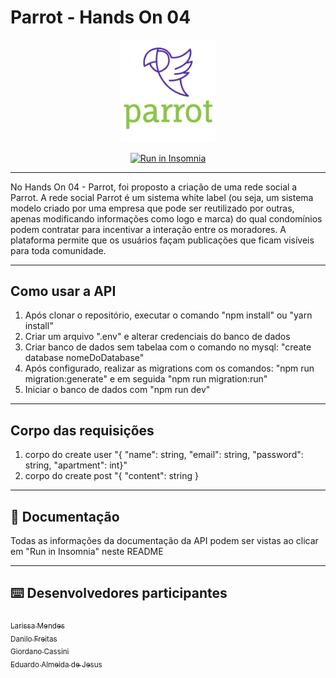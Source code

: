 # Parrot - Hands On 04

<p align="center">
  <img src="./docs/logo.png" width="30%">
</p>
<p align="center">
<a href="https://insomnia.rest/run/?label=Parrot&uri=https%3A%2F%2Fraw.githubusercontent.com%2Fdanilojpfreitas%2FHands_On_04_Typeorm%2Fmain%2Fdocs%2FInsomnia_2022-09-07.json" target="_blank"><img src="https://insomnia.rest/images/run.svg" alt="Run in Insomnia"></a>
</p>

---

No Hands On 04 - Parrot, foi proposto a criação de uma rede social a Parrot. A rede social Parrot é um sistema white label (ou seja, um sistema modelo criado por uma empresa que pode ser reutilizado por outras, apenas modificando informações como logo e marca) do qual condomínios podem contratar para incentivar a interação entre os moradores. A plataforma permite que os usuários façam publicações que ficam visíveis para toda comunidade.

---
## Como usar a API
1. Após clonar o repositório, executar o comando "npm install" ou "yarn install"
2. Criar um arquivo ".env" e alterar credenciais do banco de dados
3. Criar banco de dados sem tabelaa com o comando no mysql: "create database nomeDoDatabase"
4. Após configurado, realizar as migrations com os comandos: "npm run migration:generate" e em seguida "npm run migration:run"
5. Iniciar o banco de dados com "npm run dev"
  
---
## Corpo das requisições

1. corpo do create user "{ "name": string, "email": string, "password": string, "apartment": int}"
2. corpo do create post "{ "content": string }

---
## :page_with_curl: Documentação

Todas as informações da documentação da API podem ser vistas ao clicar em "Run in Insomnia" neste README  

---
## :keyboard: Desenvolvedores participantes

[<sub>Larissa Mendes</sub>](https://github.com/annalare)  
[<sub>Danilo Freitas</sub>](https://github.com/danilojpfreitas)  
[<sub>Giordano Cassini</sub>](https://github.com/giordanocassini)  
[<sub>Eduardo Almeida de Jesus</sub>](https://github.com/)  
